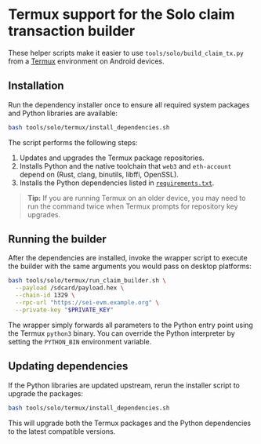 # Termux support for the Solo claim transaction builder

These helper scripts make it easier to use `tools/solo/build_claim_tx.py` from a
[Termux](https://termux.dev/) environment on Android devices.

## Installation

Run the dependency installer once to ensure all required system packages and
Python libraries are available:

```sh
bash tools/solo/termux/install_dependencies.sh
```

The script performs the following steps:

1. Updates and upgrades the Termux package repositories.
2. Installs Python and the native toolchain that `web3` and `eth-account`
   depend on (Rust, clang, binutils, libffi, OpenSSL).
3. Installs the Python dependencies listed in
   [`requirements.txt`](./requirements.txt).

> **Tip:** If you are running Termux on an older device, you may need to run the
> command twice when Termux prompts for repository key upgrades.

## Running the builder

After the dependencies are installed, invoke the wrapper script to execute the
builder with the same arguments you would pass on desktop platforms:

```sh
bash tools/solo/termux/run_claim_builder.sh \
  --payload /sdcard/payload.hex \
  --chain-id 1329 \
  --rpc-url "https://sei-evm.example.org" \
  --private-key "$PRIVATE_KEY"
```

The wrapper simply forwards all parameters to the Python entry point using the
Termux `python3` binary. You can override the Python interpreter by setting the
`PYTHON_BIN` environment variable.

## Updating dependencies

If the Python libraries are updated upstream, rerun the installer script to
upgrade the packages:

```sh
bash tools/solo/termux/install_dependencies.sh
```

This will upgrade both the Termux packages and the Python dependencies to the
latest compatible versions.
